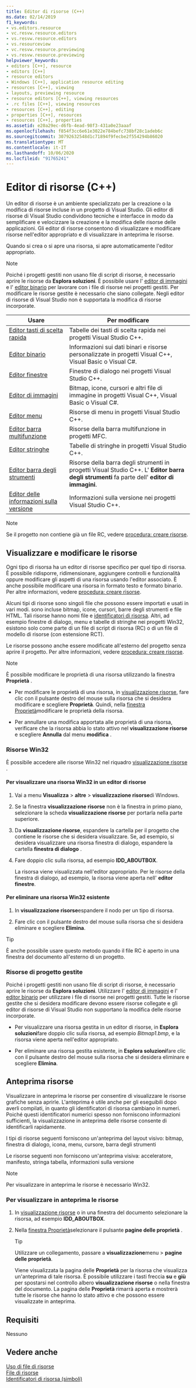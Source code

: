 ```yaml
---
title: Editor di risorse (C++)
ms.date: 02/14/2019
f1_keywords:
- vs.editors.resource
- vc.resvw.resource.editors
- vs.resvw.resource.editors
- vs.resourceview
- vc.resvw.resource.previewing
- vs.resvw.resource.previewing
helpviewer_keywords:
- editors [C++], resource
- editors [C++]
- resource editors
- Windows [C++], application resource editing
- resources [C++], viewing
- layouts, previewing resource
- resource editors [C++], viewing resources
- .rc files [C++], viewing resources
- resources [C++], editing
- properties [C++], resources
- resources [C++], properties
ms.assetid: e20a29ec-d6fb-4ead-98f3-431a0e23aaaf
ms.openlocfilehash: f854f3cc6e61e3022e784befc738bf28c1adeb6c
ms.sourcegitcommit: 30792632548d1c71894f9fecbe2f554294b86020
ms.translationtype: MT
ms.contentlocale: it-IT
ms.lasthandoff: 10/06/2020
ms.locfileid: "91765241"
---
```

# <a name="resource-editors-c"></a>Editor di risorse (C++)

Un editor di risorse è un ambiente specializzato per la creazione o la modifica di risorse incluse in un progetto di Visual Studio. Gli editor di risorse di Visual Studio condividono tecniche e interfacce in modo da semplificare e velocizzare la creazione e la modifica delle risorse delle applicazioni. Gli editor di risorse consentono di visualizzare e modificare risorse nell'editor appropriato e di visualizzare in anteprima le risorse.

Quando si crea o si apre una risorsa, si apre automaticamente l'editor appropriato.

> [!NOTE]
> Poiché i progetti gestiti non usano file di script di risorse, è necessario aprire le risorse da **Esplora soluzioni**. È possibile usare l' [editor di immagini](../windows/image-editor-for-icons.md) e l' [editor binario](binary-editor.md) per lavorare con i file di risorse nei progetti gestiti. Per modificare le risorse gestite è necessario che siano collegate. Negli editor di risorse di Visual Studio non è supportata la modifica di risorse incorporate.

|Usare|Per modificare|
|----------------|----------------|
|[Editor tasti di scelta rapida](../windows/accelerator-editor.md)|Tabelle dei tasti di scelta rapida nei progetti Visual Studio C++.|
|[Editor binario](binary-editor.md)|Informazioni sui dati binari e risorse personalizzate in progetti Visual C++, Visual Basic o Visual C#.|
|[Editor finestre](../windows/dialog-editor.md)|Finestre di dialogo nei progetti Visual Studio C++.|
|[Editor di immagini](../windows/image-editor-for-icons.md)|Bitmap, icone, cursori e altri file di immagine in progetti Visual C++, Visual Basic o Visual C#.|
|[Editor menu](../windows/menu-editor.md)|Risorse di menu in progetti Visual Studio C++.|
|[Editor barra multifunzione](../mfc/ribbon-designer-mfc.md)|Risorse della barra multifunzione in progetti MFC.|
|[Editor stringhe](../windows/string-editor.md)|Tabelle di stringhe in progetti Visual Studio C++.|
|[Editor barra degli strumenti](../windows/toolbar-editor.md)|Risorse della barra degli strumenti in progetti Visual Studio C++. L' **Editor barra degli strumenti** fa parte dell' **editor di immagini**.|
|[Editor delle informazioni sulla versione](../windows/version-information-editor.md)|Informazioni sulla versione nei progetti Visual Studio C++.|

> [!NOTE]
> Se il progetto non contiene già un file RC, vedere [procedura: creare risorse](../windows/how-to-create-a-resource-script-file.md).

## <a name="view-and-edit-resources"></a>Visualizzare e modificare le risorse

Ogni tipo di risorsa ha un editor di risorse specifico per quel tipo di risorsa. È possibile ridisporre, ridimensionare, aggiungere controlli e funzionalità oppure modificare gli aspetti di una risorsa usando l'editor associato. È anche possibile modificare una risorsa in formato testo e formato binario. Per altre informazioni, vedere [procedura: creare risorse](../windows/how-to-create-a-resource-script-file.md).

Alcuni tipi di risorse sono singoli file che possono essere importati e usati in vari modi. sono incluse bitmap, icone, cursori, barre degli strumenti e file HTML. Tali risorse hanno nomi file e [identificatori di risorsa](../windows/symbols-resource-identifiers.md). Altri, ad esempio finestre di dialogo, menu e tabelle di stringhe nei progetti Win32, esistono solo come parte di un file di script di risorsa (RC) o di un file di modello di risorse (con estensione RCT).

Le risorse possono anche essere modificate all'esterno del progetto senza aprire il progetto. Per altre informazioni, vedere [procedura: creare risorse](./how-to-create-a-resource-script-file.md).

> [!NOTE]
> È possibile modificare le proprietà di una risorsa utilizzando la finestra **Proprietà** .

- Per modificare le proprietà di una risorsa, in [visualizzazione risorse](how-to-create-a-resource-script-file.md#create-resources), fare clic con il pulsante destro del mouse sulla risorsa che si desidera modificare e scegliere **Proprietà**.  Quindi, nella [finestra Proprietà](/visualstudio/ide/reference/properties-window)modificare le proprietà della risorsa.

- Per annullare una modifica apportata alle proprietà di una risorsa, verificare che la risorsa abbia lo stato attivo nel **visualizzazione risorse** e scegliere **Annulla** dal menu **modifica** .

### <a name="win32-resources"></a>Risorse Win32

È possibile accedere alle risorse Win32 nel riquadro [visualizzazione risorse](how-to-create-a-resource-script-file.md#create-resources) .

#### <a name="to-view-a-win32-resource-in-a-resource-editor"></a>Per visualizzare una risorsa Win32 in un editor di risorse

1. Vai a menu **Visualizza**  >  **altre**  >  **visualizzazione risorse**di Windows.

1. Se la finestra **visualizzazione risorse** non è la finestra in primo piano, selezionare la scheda **visualizzazione risorse** per portarla nella parte superiore.

1. Da **visualizzazione risorse**, espandere la cartella per il progetto che contiene le risorse che si desidera visualizzare. Se, ad esempio, si desidera visualizzare una risorsa finestra di dialogo, espandere la cartella **finestra di dialogo** .

1. Fare doppio clic sulla risorsa, ad esempio **IDD_ABOUTBOX**.

   La risorsa viene visualizzata nell'editor appropriato. Per le risorse della finestra di dialogo, ad esempio, la risorsa viene aperta nell' **editor finestre**.

#### <a name="to-delete-an-existing-win32-resource"></a>Per eliminare una risorsa Win32 esistente

1. In **visualizzazione risorse**espandere il nodo per un tipo di risorsa.

1. Fare clic con il pulsante destro del mouse sulla risorsa che si desidera eliminare e scegliere **Elimina**.

> [!TIP]
> È anche possibile usare questo metodo quando il file RC è aperto in una finestra del documento all'esterno di un progetto.

### <a name="managed-project-resources"></a>Risorse di progetto gestite

Poiché i progetti gestiti non usano file di script di risorse, è necessario aprire le risorse da **Esplora soluzioni**. Utilizzare l' [editor di immagini](../windows/image-editor-for-icons.md) e l' [editor binario](binary-editor.md) per utilizzare i file di risorse nei progetti gestiti. Tutte le risorse gestite che si desidera modificare devono essere risorse collegate e gli editor di risorse di Visual Studio non supportano la modifica delle risorse incorporate.

- Per visualizzare una risorsa gestita in un editor di risorse, in **Esplora soluzioni**fare doppio clic sulla risorsa, ad esempio *Bitmap1.bmp*, e la risorsa viene aperta nell'editor appropriato.

- Per eliminare una risorsa gestita esistente, in **Esplora soluzioni**fare clic con il pulsante destro del mouse sulla risorsa che si desidera eliminare e scegliere **Elimina**.

## <a name="preview-resources"></a>Anteprima risorse

Visualizzare in anteprima le risorse per consentire di visualizzare le risorse grafiche senza aprirle. L'anteprima è utile anche per gli eseguibili dopo averli compilati, in quanto gli identificatori di risorsa cambiano in numeri. Poiché questi identificatori numerici spesso non forniscono informazioni sufficienti, la visualizzazione in anteprima delle risorse consente di identificarli rapidamente.

I tipi di risorse seguenti forniscono un'anteprima del layout visivo: bitmap, finestra di dialogo, icona, menu, cursore, barra degli strumenti

Le risorse seguenti non forniscono un'anteprima visiva: acceleratore, manifesto, stringa tabella, informazioni sulla versione

> [!NOTE]
> Per visualizzare in anteprima le risorse è necessario Win32.

### <a name="to-preview-resources"></a>Per visualizzare in anteprima le risorse

1. In [visualizzazione risorse](how-to-create-a-resource-script-file.md#create-resources) o in una finestra del documento selezionare la risorsa, ad esempio **IDD_ABOUTBOX**.

1. Nella [finestra Proprietà](/visualstudio/ide/reference/properties-window)selezionare il pulsante **pagine delle proprietà** .

   > [!TIP]
   > Utilizzare un collegamento, passare a **visualizzazione**menu  >  **pagine delle proprietà**.

   Viene visualizzata la pagina delle **Proprietà** per la risorsa che visualizza un'anteprima di tale risorsa. È possibile utilizzare i tasti freccia **su** e **giù** per spostarsi nel controllo albero **visualizzazione risorse** o nella finestra del documento. La pagina delle **Proprietà** rimarrà aperta e mostrerà tutte le risorse che hanno lo stato attivo e che possono essere visualizzate in anteprima.

## <a name="requirements"></a>Requisiti

Nessuno

## <a name="see-also"></a>Vedere anche

[Uso di file di risorse](../windows/working-with-resource-files.md)<br/>
[File di risorse](../windows/resource-files-visual-studio.md)<br/>
[Identificatori di risorsa (simboli)](../windows/symbols-resource-identifiers.md)<br/>
